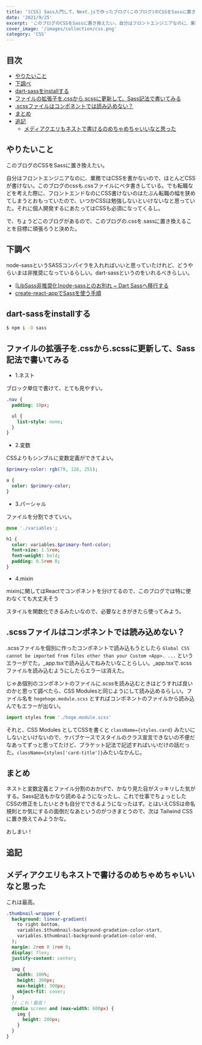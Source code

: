 ```yaml
---
title: '[CSS] Sass入門して、Next.jsで作ったブログ(このブログ)のCSSをSassに置き換えたい'
date: '2021/9/25'
excerpt: 'このブログのCSSをSassに置き換えたい。自分はフロントエンジニアなのに、業務ではCSSを書かないので、ほとんどCSSが書けない。このブログのcssも'
cover_image: '/images/collection/css.png'
category: 'CSS'
---
```


## 目次
- <a href="#1">やりたいこと</a>
- <a href="#2">下調べ</a>
- <a href="#3">dart-sassをinstallする</a>
- <a href="#4">ファイルの拡張子を.cssから.scssに更新して、Sass記法で書いてみる</a>
- <a href="#5">.scssファイルはコンポネントでは読み込めない？</a>
- <a href="#6">まとめ</a>
- <a href="#7">追記</a>
  - <a href="#8">メディアクエリもネストで書けるのめちゃめちゃいいなと思った</a>

<a id="1"></a>

## やりたいこと
このブログのCSSをSassに置き換えたい。

自分はフロントエンジニアなのに、業務ではCSSを書かないので、ほとんどCSSが書けない。このブログのcssも.cssファイルにベタ書きしている。でも転職などを考えた際に、フロントエンドなのにCSS書けないのはたぶん転職の幅を狭めてしまうとおもっていたので、いつかCSSは勉強しないといけないなと思っていた。それに個人開発するにあたってはCSSも必須になってくるし。

で、ちょうどこのブログがあるので、このブログの.cssを.sassに置き換えることを目標に頑張ろうと決めた。

<a id="2"></a>
## 下調べ
node-sassというSASSコンパイラを入れればいいと思っていたけれど、どうやらいまは非推奨になっているらしい。dart-sassというのをいれるべきらしい。

- [[LibSass非推奨化]node-sassとのお別れ ~ Dart Sassへ移行する](https://deep.tacoskingdom.com/blog/48)
- [create-react-appでSassを使う手順](https://penpen-dev.com/blog/create-react-app-sass/)

<a id="3"></a>

## dart-sassをinstallする

```sh
$ npm i -D sass
```

<a id="4"></a>

## ファイルの拡張子を.cssから.scssに更新して、Sass記法で書いてみる

- 1.ネスト

ブロック単位で書けて、とても見やすい。

```sass
.nav {
  padding: 10px;

  ul {
    list-style: none;
  }
}
```

- 2.変数

CSSよりもシンプルに変数定義ができてよい。
```sass
$primary-color: rgb(79, 126, 255);

a {
  color: $primary-color;
}
```

- 3.パーシャル

ファイルを分割できていい。
```sass
@use './variables';

h1 {
  color: variables.$primary-font-color;
  font-size: 1.5rem;
  font-weight: bold;
  padding: 0.5rem 0;
}
```

- 4.mixin

mixinに関してはReactでコンポネントを分けてるので、このブログでは特に使わなくても大丈夫そう

スタイルを関数化できるみたいなので、必要なときがきたら使ってみよう。

<a id="5"></a>

## .scssファイルはコンポネントでは読み込めない？
.scssファイルを個別に作ったコンポネントで読み込もうとしたら `Global CSS cannot be imported from files other than your Custom <App>. ...` というエラーがでた。_app.tsxで読み込んでねみたいなことらしい。_app.tsxで.scssファイルを読み込むようにしたらエラーは消えた。

じゃあ個別のコンポネントのファイルに.scssを読み込むときはどうすれば良いのかと思って調べたら、CSS Modulesと同じようにして読み込めるらしい。ファイル名を `hogehoge.module.scss` とすればコンポネントのファイルから読み込んでもエラーが出ない。

```typescript
import styles from './hoge.module.scss'
```

それと、CSS Modules としてCSSを書くと `className={styles.card}` みたいにしないといけないので、ケバブケースでスタイルのクラス宣言できないの不便だなあってずっと思ってたけど、ブラケット記法で記述すればいいだけの話だった。`className={styles['card-title']}`みたいなかんじ。

<a id="6"></a>

## まとめ
ネストと変数定義とファイル分割のおかげで、かなり見た目がスッキリした気がする。Sass記法もかなり読めるようになったし、これで仕事でちょっとしたCSSの修正をしたいときも自分でできるようになったはず。とはいえCSSは命名規則とか気にするの面倒だなあというのがつきまとうので、次は Tailwind CSS に置き換えてみようかな。

おしまい！

<a id="7"></a>

## 追記

<a id="8"></a>

## メディアクエリもネストで書けるのめちゃめちゃいいなと思った

これは最高。
```sass
.thumbnail-wrapper {
  background: linear-gradient(
    to right bottom,
    variables.$thumbnail-background-gradation-color-start,
    variables.$thumbnail-background-gradation-color-end,
  );
  margin: 2rem 0 1rem 0;
  display: flex;
  justify-content: center;

  img {
    width: 100%;
    height: 300px;
    max-height: 300px;
    object-fit: cover;
  }
  // これ！最高！
  @media screen and (max-width: 600px) {
    img {
      height: 200px;
    } 
  }
}
```
